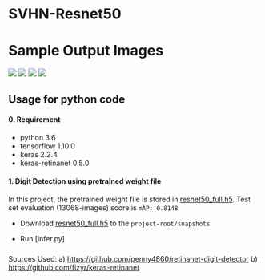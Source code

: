 # SVHN-Resnet50
# Sample Output Images #

<img src="https://raw.githubusercontent.com/hgautam750/SVHN-Resnet50/master/retinanet-svhn/samples/samples/test10.png">
<img src="https://raw.githubusercontent.com/hgautam750/SVHN-Resnet50/master/retinanet-svhn/samples/samples/test36.png">
<img src="https://raw.githubusercontent.com/hgautam750/SVHN-Resnet50/master/retinanet-svhn/samples/samples/test70.png">
<img src="https://raw.githubusercontent.com/hgautam750/SVHN-Resnet50/master/retinanet-svhn/samples/samples/test82.png">

## Usage for python code

#### 0. Requirement

* python 3.6
* tensorflow 1.10.0
* keras 2.2.4
* keras-retinanet 0.5.0

#### 1. Digit Detection using pretrained weight file

In this project, the pretrained weight file is stored in [resnet50_full.h5](https://drive.google.com/drive/folders/1kKmDqZ1G4TC-OD3IRdTSJA5H4n6ZAouN). Test set evaluation (13068-images) score is ```mAP: 0.8148```

* Download [resnet50_full.h5](https://drive.google.com/drive/folders/1kKmDqZ1G4TC-OD3IRdTSJA5H4n6ZAouN) to the ```project-root/snapshots```

* Run [infer.py]

##### 

Sources Used: 
a) https://github.com/penny4860/retinanet-digit-detector
b) https://github.com/fizyr/keras-retinanet
